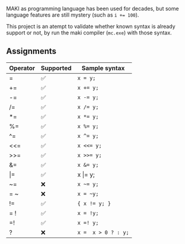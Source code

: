 MAKI as programming language has been used for decades,
but some language features are still mystery (such as `i += 100`).

This project is an atempt to validate whether known syntax is already support or not,
by run the maki compiler (`mc.exe`) with those syntax.

## Assignments
| Operator | Supported | Sample syntax |
| -------- | --------- | ------------- |
| =  | ✅ | `x = y;`  |
| += | ✅ | `x += y;` |
| -= | ✅ | `x -= y;` |
| /= | ✅ | `x /= y;` |
| *= | ✅ | `x *= y;` |
| %= | ✅ | `x %= y;` |
| ^= | ✅ | `x ^= y;` |
| <<= | ✅ | `x <<= y;` |
| >>= | ✅ | `x >>= y;` |
| &= | ✅ | `x &= y;` |
| &VerticalLine;= | ✅ | x &VerticalLine;= y; |
| ~= | ❌ | `x ~= y;` |
| = ~ | ❌ | `x = ~y;` |
| !=  | ✅ | `{ x != y; }` |
| = ! | ✅ | `x = !y;` |
| =!  | ✅ | `x =! y;` |
| ? | ❌ | `x =  x > 0 ? : y;` |